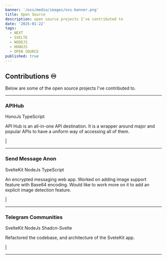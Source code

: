```yaml
---
banner: '/oss/media/images/oss-banner.png'
title: Open Source
description: open source projects I've contributed to
date: '2025-01-22'
tags:
  - NEXT
  - SVELTE
  - NODEJS
  - HONOJS
  - OPEN SOURCE
published: true
---
```


<script>
  import Link from '../lib/components/Link.svelte'
</script>

## Contributions ♾️

Below are some of the open source projects I've contributed to.

<hr />

### **APIHub**

<span class="tag">HonoJs</span> <span class="tag">TypeScript</span>

API Hub is an all-in-one API destination. It is a wrapper around major and popular APIs to have a uniform way of accessing all of them.

<Link name="Live Site" href="https://apihub-seven.vercel.app/" /> | <Link name="GitHub" href="https://github.com/dagmawibabi/APIHub" />

<hr />

### **Send Message Anon**

<span class="tag">SvelteKit</span> <span class="tag">NodeJs</span> <span class="tag">TypeScript</span>

An encrypted messaging web app. Worked on adding image support feature with Base64 encoding. Would like to work more on it to add an explicit image detection feature.

<Link name="Live Site" href="https://sma.robi.work/" /> | <Link name="GitHub" href="https://github.com/RobiMez/sma" />

<hr />

### **Telegram Communities**

<span class="tag">SvelteKit</span> <span class="tag">NodeJs</span> <span class="tag">Shadcn-Svelte</span>

Refactored the codebase, and architecture of the SveteKit app.

<Link name="Live Site" href="https://telegram.dagmawi.dev/" /> | <Link name="GitHub" href="https://github.com/dagmawibabi/TelegramCommunityGallery" />

<hr />
